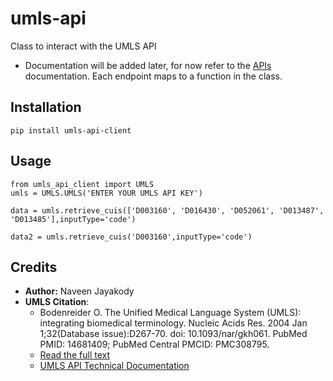 # umls-api

Class to interact with the UMLS API

- Documentation will be added later, for now refer to the [APIs](https://documentation.uts.nlm.nih.gov/rest/home.html) documentation. Each endpoint maps to a function in the class.

## Installation

```
pip install umls-api-client
```

## Usage

```
from umls_api_client import UMLS
umls = UMLS.UMLS('ENTER YOUR UMLS API KEY')

data = umls.retrieve_cuis(['D003160', 'D016430', 'D052061', 'D013487', 'D013485'],inputType='code')

data2 = umls.retrieve_cuis('D003160',inputType='code')
```


## Credits

- **Author:** Naveen Jayakody
- **UMLS Citation**:
  - Bodenreider O. The Unified Medical Language System (UMLS): integrating biomedical terminology. Nucleic Acids Res. 2004 Jan 1;32(Database issue):D267-70. doi: 10.1093/nar/gkh061. PubMed PMID: 14681409; PubMed Central PMCID: PMC308795.
  - [Read the full text](https://www.ncbi.nlm.nih.gov/pmc/articles/PMC308795/)
  - [UMLS API Technical Documentation](https://documentation.uts.nlm.nih.gov/rest/home.html)


